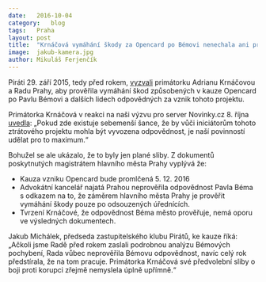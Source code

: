 ```yaml
---
date:	2016-10-04
category:	blog
tags:	Praha
layout:	post
title:	"Krnáčová vymáhání škody za Opencard po Bémovi nenechala ani prověřit" 
image:	jakub-kamera.jpg
author:	Mikuláš Ferjenčík
---
```


Piráti 29. září 2015, tedy před rokem, [vyzvali](https://praha.pirati.cz/opencard.html) primátorku Adrianu Krnáčovou a Radu Prahy, aby prověřila vymáhání škod způsobených v kauze Opencard po Pavlu Bémovi a dalších lidech odpovědných za vznik tohoto projektu. 

Primátorka Krnáčová v reakci na naši výzvu pro server Novinky.cz 8. října [uvedla](https://www.novinky.cz/domaci/382866-krnacova-praha-by-se-mela-domahat-odskodneni-za-opencard.html): „Pokud zde existuje sebemenší šance, že by vůči iniciátorům tohoto ztrátového projektu mohla být vyvozena odpovědnost, je naší povinností udělat pro to maximum.“

Bohužel se ale ukázalo, že to byly jen plané sliby. Z dokumentů poskytnutých magistrátem hlavního města Prahy vyplývá že: 

* Kauza vzniku Opencard bude promlčená 5. 12. 2016
* Advokátní kancelář najatá Prahou neprověřila odpovědnost Pavla Béma s odkazem na to, že záměrem hlavního města Prahy je prověřit vymáhání škody pouze po odsouzených úřednících. 
* Tvrzení Krnáčové, že odpovědnost Béma město prověřuje, nemá oporu ve výsledných dokumentech. 

Jakub Michálek, předseda zastupitelského klubu Pirátů, ke kauze říká: „Ačkoli jsme Radě před rokem zaslali podrobnou analýzu Bémových pochybení, Rada vůbec neprověřila Bémovu odpovědnost, navíc celý rok předstírala, že na tom pracuje. Primátorka Krnáčová své předvolební sliby o boji proti korupci zřejmě nemyslela úplně upřímně.“
